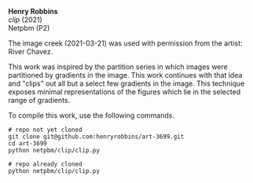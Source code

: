 **Henry Robbins**<br/>
*clip* (2021)<br/>
Netpbm (P2)

The image creek (2021-03-21) was used with permission from the artist:
River Chavez.

This work was inspired by the partition series in which images were partitioned
by gradients in the image. This work continues with that idea and "clips" out
all but a select few gradients in the image. This technique exposes minimal
representations of the figures which lie in the selected range of gradients.

To compile this work, use the following commands.

```
# repo not yet cloned
git clone git@github.com:henryrobbins/art-3699.git
cd art-3699
python netpbm/clip/clip.py

# repo already cloned
python netpbm/clip/clip.py
```